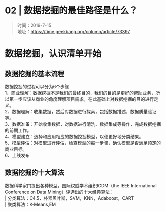 # 02 | 数据挖掘的最佳路径是什么？
> 时间：2019-7-15  
> 地址：https://time.geekbang.org/column/article/73397  

# 数据挖掘，认识清单开始

## 数据挖掘的基本流程
数据挖掘的过程可以分为6个步骤  
1、商业理解：数据挖掘不是我们的最终目的，我们的目的是更好的帮助业务，所以第一步应该从商业的角度理解项目需求，在此基础上对数据挖掘的目的进行定义。  
2、数据理解：收集数据，然后对数据进行探索，包括数据描述，数据质量验证等。  
3、数据准备：开始收集数据，对数据进行清洗、数据集成等操作，完成数据挖掘的前期工作。  
4、模型建立：选择和应用相应的数据挖掘模型，以便更好地分类结果。  
5、模型评估：对模型进行评估，检查模型的每一步骤，确认模型是否满足预定的商业目标。  
6、上线发布

## 数据挖掘的十大算法
数据科学家门提出各种模型，国际权威学术组织ICDM（the IEEE International Conference on  Data Mining）评选出的十大经典算法：  
| 分类算法：C4.5，朴素贝叶斯，SVM，KNN，Adaboost，CART  
| 聚类算法：K-Means,EM